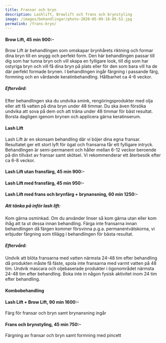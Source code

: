 ```yaml
---
title: Fransar och bryn
description: Lashlift, Browlift och frans och brynstyling
image: /images/behandlingar/photo-2020-05-09-18-05-52.jpg
permalink: /frans-bryn/
---
```

#### Brow Lift, 45 min 900:-

Brow Lift är behandlingen som omskapar brynhårets riktning och formar dina bryn till en snygg och perfekt form. Den här behandlingen passar till dig som har tunna bryn och vill skapa en fylligare look, till dig som har ostyriga bryn och vill få dina bryn på plats eller för den som bara vill ha de där perfekt formade brynen. I behandlingen ingår färgning i passande färg, formning och en vårdande keratinbehandling. Hållbarhet ca 4-6 veckor.

##### Eftervård:

Efter behandlingen ska du undvika smink, rengöringsprodukter med olja eller att få vatten på dina bryn under 48 timmar. Du ska även försöka undvika att sova på dem och att träna under 48 timmar för bäst resultat. Borsta dagligen igenom brynen och applicera gärna keratinserum.

####

#### Lash Lift

Lash Lift är en skonsam behandling där vi böjer dina egna fransar. Resultatet ger ett stort lyft för ögat och fransarna får ett fylligare intryck. Behandlingen är semi-permanent och håller mellan 6-12 veckor beroende på din tillväxt av fransar samt skötsel. Vi rekommenderar ett återbesök efter ca 6-8 veckor.

#### Lash Lift utan fransfärg, 45 min 900:-

#### Lash Lift med fransfärg, 45 min 950:-

#### Lash Lift med frans och brynfärg + brynansning, 60 min 1250:-

##### Att tänka på inför lash lift:

Kom gärna osminkad. Om du använder linser så kom gärna utan eller kom ihåg att ta ut dessa innan behandling. Färga inte fransarna innan behandlingen då färgen kommer försvinna p.g.a. permanentvätskorna, vi erbjuder färgning som tillägg i behandlingen för bästa resultat.

##### Eftervård:

Undvik att blöta fransarna med vatten närmsta 24-48 tim efter behandling då produkten måste få fäste, spola inte fransarna med varmt vatten på 48 tim. Undvik mascara och oljebaserade produkter i ögonområdet närmsta 24-48 tim efter behandling. Boka inte in någon fysisk aktivitet inom 24 tim efter behandling.

#### Kombobehandling

#### Lash Lift + Brow Lift, 90 min 1600:-

Färg för fransar och bryn samt brynansning ingår

#### Frans och brynstyling, 45 min 750:-

Färgning av fransar och bryn samt formning med pincett